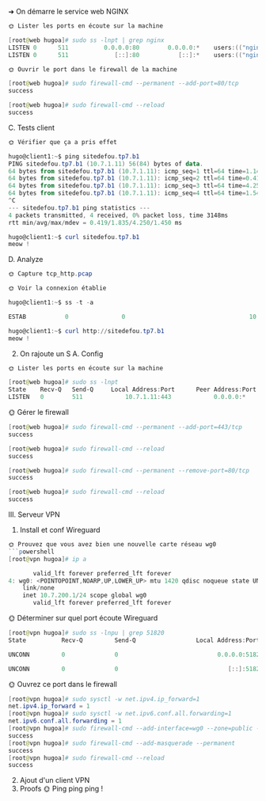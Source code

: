 ➜ On démarre le service web NGINX
```powershell
🌞 Lister les ports en écoute sur la machine
```
```powershell
[root@web hugoa]# sudo ss -lnpt | grep nginx
LISTEN 0      511          0.0.0.0:80        0.0.0.0:*    users:(("nginx",pid=1686,fd=6),("nginx",pid=1685,fd=6),("nginx",pid=1684,fd=6))
LISTEN 0      511             [::]:80           [::]:*    users:(("nginx",pid=1686,fd=7),("nginx",pid=1685,fd=7),("nginx",pid=1684,fd=7))
```
```powershell
🌞 Ouvrir le port dans le firewall de la machine
```
```powershell
[root@web hugoa]# sudo firewall-cmd --permanent --add-port=80/tcp
success
```
```powershell
[root@web hugoa]# sudo firewall-cmd --reload
success
```
C. Tests client
```powershell
🌞 Vérifier que ça a pris effet
```
```powershell
hugo@client1:~$ ping sitedefou.tp7.b1
PING sitedefou.tp7.b1 (10.7.1.11) 56(84) bytes of data.
64 bytes from sitedefou.tp7.b1 (10.7.1.11): icmp_seq=1 ttl=64 time=1.14 ms
64 bytes from sitedefou.tp7.b1 (10.7.1.11): icmp_seq=2 ttl=64 time=0.419 ms
64 bytes from sitedefou.tp7.b1 (10.7.1.11): icmp_seq=3 ttl=64 time=4.25 ms
64 bytes from sitedefou.tp7.b1 (10.7.1.11): icmp_seq=4 ttl=64 time=1.54 ms
^C
--- sitedefou.tp7.b1 ping statistics ---
4 packets transmitted, 4 received, 0% packet loss, time 3148ms
rtt min/avg/max/mdev = 0.419/1.835/4.250/1.450 ms
```
```powershell
hugo@client1:~$ curl sitedefou.tp7.b1
meow !
```
D. Analyze
```powershell
🌞 Capture tcp_http.pcap
```
```powershell
🌞 Voir la connexion établie
```
```powershell
hugo@client1:~$ ss -t -a
```
```powershell
ESTAB           0               0                                   10.7.1.101:50254                              10.7.1.11:http

```
```powershell
hugo@client1:~$ curl http://sitedefou.tp7.b1
meow !
```
2. On rajoute un S
A. Config
```powershell
🌞 Lister les ports en écoute sur la machine
```
```powershell
[root@web hugoa]# sudo ss -lnpt
State    Recv-Q   Send-Q     Local Address:Port      Peer Address:Port   Process
LISTEN   0        511            10.7.1.11:443            0.0.0.0:*       users:(("nginx",pid=1473,fd=6),("nginx",pid=1472,fd=6),("nginx",pid=1471,fd=6))
```
🌞 Gérer le firewall
```powershell
[root@web hugoa]# sudo firewall-cmd --permanent --add-port=443/tcp
success
```
```powershell
[root@web hugoa]# sudo firewall-cmd --reload
success
```
```powershell
[root@web hugoa]# sudo firewall-cmd --permanent --remove-port=80/tcp
success
```
```powershell
[root@web hugoa]# sudo firewall-cmd --reload
success
```
III. Serveur VPN
1. Install et conf Wireguard
```powershell
🌞 Prouvez que vous avez bien une nouvelle carte réseau wg0
```powershell
[root@vpn hugoa]# ip a
```
```powershell  
       valid_lft forever preferred_lft forever
4: wg0: <POINTOPOINT,NOARP,UP,LOWER_UP> mtu 1420 qdisc noqueue state UNKNOWN group default qlen 1000
    link/none
    inet 10.7.200.1/24 scope global wg0
       valid_lft forever preferred_lft forever
```
🌞 Déterminer sur quel port écoute Wireguard
```powershell
[root@vpn hugoa]# sudo ss -lnpu | grep 51820
State          Recv-Q         Send-Q                 Local Address:Port                  Peer Address:Port        Process

UNCONN         0              0                            0.0.0.0:51820                      0.0.0.0:*

UNCONN         0              0                               [::]:51820                         [::]:*
```
🌞 Ouvrez ce port dans le firewall
```powershell
[root@vpn hugoa]# sudo sysctl -w net.ipv4.ip_forward=1
net.ipv4.ip_forward = 1
[root@vpn hugoa]# sudo sysctl -w net.ipv6.conf.all.forwarding=1
net.ipv6.conf.all.forwarding = 1
[root@vpn hugoa]# sudo firewall-cmd --add-interface=wg0 --zone=public --permanent
success
[root@vpn hugoa]# sudo firewall-cmd --add-masquerade --permanent
success
[root@vpn hugoa]# sudo firewall-cmd --reload
success
```
2. Ajout d'un client VPN
3. Proofs
🌞 Ping ping ping !
```powershell
